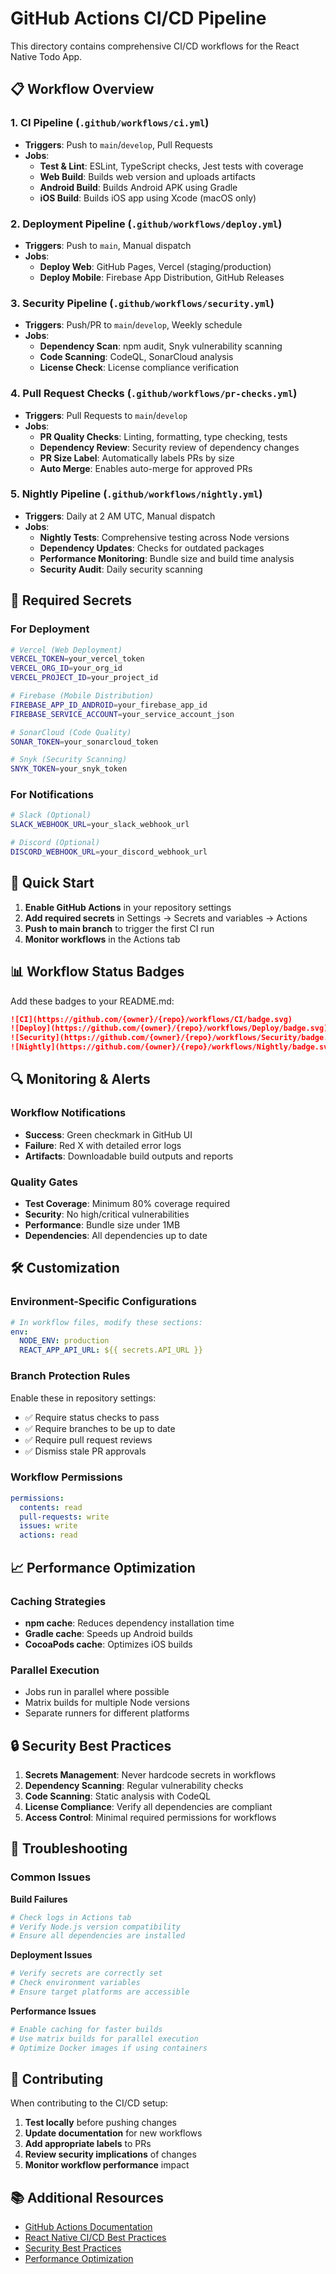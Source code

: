 # GitHub Actions CI/CD Pipeline

This directory contains comprehensive CI/CD workflows for the React Native Todo App.

## 📋 Workflow Overview

### 1. **CI Pipeline** (`.github/workflows/ci.yml`)
- **Triggers**: Push to `main`/`develop`, Pull Requests
- **Jobs**:
  - **Test & Lint**: ESLint, TypeScript checks, Jest tests with coverage
  - **Web Build**: Builds web version and uploads artifacts
  - **Android Build**: Builds Android APK using Gradle
  - **iOS Build**: Builds iOS app using Xcode (macOS only)

### 2. **Deployment Pipeline** (`.github/workflows/deploy.yml`)
- **Triggers**: Push to `main`, Manual dispatch
- **Jobs**:
  - **Deploy Web**: GitHub Pages, Vercel (staging/production)
  - **Deploy Mobile**: Firebase App Distribution, GitHub Releases

### 3. **Security Pipeline** (`.github/workflows/security.yml`)
- **Triggers**: Push/PR to `main`/`develop`, Weekly schedule
- **Jobs**:
  - **Dependency Scan**: npm audit, Snyk vulnerability scanning
  - **Code Scanning**: CodeQL, SonarCloud analysis
  - **License Check**: License compliance verification

### 4. **Pull Request Checks** (`.github/workflows/pr-checks.yml`)
- **Triggers**: Pull Requests to `main`/`develop`
- **Jobs**:
  - **PR Quality Checks**: Linting, formatting, type checking, tests
  - **Dependency Review**: Security review of dependency changes
  - **PR Size Label**: Automatically labels PRs by size
  - **Auto Merge**: Enables auto-merge for approved PRs

### 5. **Nightly Pipeline** (`.github/workflows/nightly.yml`)
- **Triggers**: Daily at 2 AM UTC, Manual dispatch
- **Jobs**:
  - **Nightly Tests**: Comprehensive testing across Node versions
  - **Dependency Updates**: Checks for outdated packages
  - **Performance Monitoring**: Bundle size and build time analysis
  - **Security Audit**: Daily security scanning

## 🔧 Required Secrets

### For Deployment
```bash
# Vercel (Web Deployment)
VERCEL_TOKEN=your_vercel_token
VERCEL_ORG_ID=your_org_id
VERCEL_PROJECT_ID=your_project_id

# Firebase (Mobile Distribution)
FIREBASE_APP_ID_ANDROID=your_firebase_app_id
FIREBASE_SERVICE_ACCOUNT=your_service_account_json

# SonarCloud (Code Quality)
SONAR_TOKEN=your_sonarcloud_token

# Snyk (Security Scanning)
SNYK_TOKEN=your_snyk_token
```

### For Notifications
```bash
# Slack (Optional)
SLACK_WEBHOOK_URL=your_slack_webhook_url

# Discord (Optional)
DISCORD_WEBHOOK_URL=your_discord_webhook_url
```

## 🚀 Quick Start

1. **Enable GitHub Actions** in your repository settings
2. **Add required secrets** in Settings → Secrets and variables → Actions
3. **Push to main branch** to trigger the first CI run
4. **Monitor workflows** in the Actions tab

## 📊 Workflow Status Badges

Add these badges to your README.md:

```markdown
![CI](https://github.com/{owner}/{repo}/workflows/CI/badge.svg)
![Deploy](https://github.com/{owner}/{repo}/workflows/Deploy/badge.svg)
![Security](https://github.com/{owner}/{repo}/workflows/Security/badge.svg)
![Nightly](https://github.com/{owner}/{repo}/workflows/Nightly/badge.svg)
```

## 🔍 Monitoring & Alerts

### Workflow Notifications
- **Success**: Green checkmark in GitHub UI
- **Failure**: Red X with detailed error logs
- **Artifacts**: Downloadable build outputs and reports

### Quality Gates
- **Test Coverage**: Minimum 80% coverage required
- **Security**: No high/critical vulnerabilities
- **Performance**: Bundle size under 1MB
- **Dependencies**: All dependencies up to date

## 🛠️ Customization

### Environment-Specific Configurations
```yaml
# In workflow files, modify these sections:
env:
  NODE_ENV: production
  REACT_APP_API_URL: ${{ secrets.API_URL }}
```

### Branch Protection Rules
Enable these in repository settings:
- ✅ Require status checks to pass
- ✅ Require branches to be up to date
- ✅ Require pull request reviews
- ✅ Dismiss stale PR approvals

### Workflow Permissions
```yaml
permissions:
  contents: read
  pull-requests: write
  issues: write
  actions: read
```

## 📈 Performance Optimization

### Caching Strategies
- **npm cache**: Reduces dependency installation time
- **Gradle cache**: Speeds up Android builds
- **CocoaPods cache**: Optimizes iOS builds

### Parallel Execution
- Jobs run in parallel where possible
- Matrix builds for multiple Node versions
- Separate runners for different platforms

## 🔒 Security Best Practices

1. **Secrets Management**: Never hardcode secrets in workflows
2. **Dependency Scanning**: Regular vulnerability checks
3. **Code Scanning**: Static analysis with CodeQL
4. **License Compliance**: Verify all dependencies are compliant
5. **Access Control**: Minimal required permissions for workflows

## 📝 Troubleshooting

### Common Issues

**Build Failures**
```bash
# Check logs in Actions tab
# Verify Node.js version compatibility
# Ensure all dependencies are installed
```

**Deployment Issues**
```bash
# Verify secrets are correctly set
# Check environment variables
# Ensure target platforms are accessible
```

**Performance Issues**
```bash
# Enable caching for faster builds
# Use matrix builds for parallel execution
# Optimize Docker images if using containers
```

## 🤝 Contributing

When contributing to the CI/CD setup:

1. **Test locally** before pushing changes
2. **Update documentation** for new workflows
3. **Add appropriate labels** to PRs
4. **Review security implications** of changes
5. **Monitor workflow performance** impact

## 📚 Additional Resources

- [GitHub Actions Documentation](https://docs.github.com/en/actions)
- [React Native CI/CD Best Practices](https://reactnative.dev/docs/ci-cd)
- [Security Best Practices](https://security.github.com/)
- [Performance Optimization](https://github.com/actions/cache)
